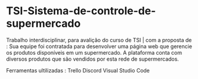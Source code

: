 # TSI-Sistema-de-controle-de-supermercado
Trabalho interdisciplinar, para avalição do curso de TSI | com a proposta de : Sua equipe foi contratada para desenvolver uma página web que gerencie os produtos disponíveis em um supermercado. A plataforma conta com diversos produtos que são vendidos por esta rede de supermercados.

Ferramentas ultilizadas :
Trello
Discord
Visual Studio Code
